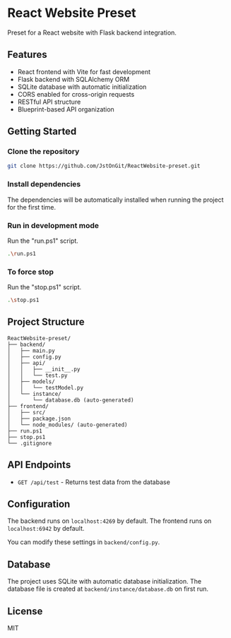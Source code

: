 # React Website Preset

Preset for a React website with Flask backend integration.

## Features

- React frontend with Vite for fast development
- Flask backend with SQLAlchemy ORM
- SQLite database with automatic initialization
- CORS enabled for cross-origin requests
- RESTful API structure
- Blueprint-based API organization

## Getting Started

### Clone the repository

```sh
git clone https://github.com/JstOnGit/ReactWebsite-preset.git
```

### Install dependencies

The dependencies will be automatically installed when running the project for the first time.

### Run in development mode

Run the "run.ps1" script.
```sh
.\run.ps1
```

### To force stop

Run the "stop.ps1" script.
```sh
.\stop.ps1
```

## Project Structure

```
ReactWebsite-preset/
├── backend/
│   ├── main.py
│   ├── config.py
│   ├── api/
│   │   ├── __init__.py
│   │   └── test.py
│   ├── models/
│   │   └── testModel.py
│   └── instance/
│       └── database.db (auto-generated)
├── frontend/
│   ├── src/
│   ├── package.json
│   └── node_modules/ (auto-generated)
├── run.ps1
├── stop.ps1
└── .gitignore
```

## API Endpoints

- `GET /api/test` - Returns test data from the database

## Configuration

The backend runs on `localhost:4269` by default.
The frontend runs on `localhost:6942` by default.

You can modify these settings in `backend/config.py`.

## Database

The project uses SQLite with automatic database initialization. The database file is created at `backend/instance/database.db` on first run.

## License

MIT